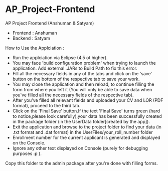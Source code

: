 # AP_Project-Frontend
AP Project Frontend (Anshuman & Satyam)
- Frontend : Anshuman
- Backend : Satyam

How to Use the Applciation :
- Run the applciation via Eclipse (4.5 ot higher).
- You may face 'build configuration problem' when trying to launch the application. Add external .JARs to Build Path to fix this error.
- Fill all the necessary fields in any of the tabs and click on the 'save' button on the bottom of the respective tab to save your work.
- You may close the application and then reload, to continue filling the form from where you left it (You will only be able to save data when you've filled all the necessary fields of the respective tab).
- After you've filled all relevant fields and uploaded your CV and LOR (PDF format), proceed to the third tab.
- Click on the 'Final Save' button.If the text 'Final Save' turns green (hard to notice,please look carefully),your data has been successfully created in the package folder (in the UserData folder[created by the app]).
- Exit the application and browse to the project folder to find your data (in .txt format and .dat format) in the UserFiles/your_roll_number folder
- Enrollment number for the current applicant is generated and displayed on the Console.
- Ignore any other text displayed on Console (purely for debugging purposes :p ).

Copy this folder to the admin package after you're done with filling forms.   

